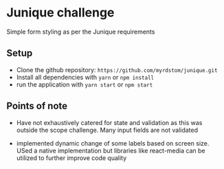 # Junique challenge

Simple form styling as per the Junique requirements

## Setup
- Clone the github repository: `https://github.com/myrdstom/junique.git`
- Install all dependencies with `yarn` or `npm install`
- run the application with `yarn start` or `npm start`


## Points of note

- Have not exhaustively catered for state and validation as this was outside the scope challenge. 
Many input fields are not validated

- implemented dynamic change of some labels based on screen size. USed a native implementation but libraries like react-media
can be utilized to further improve code quality
